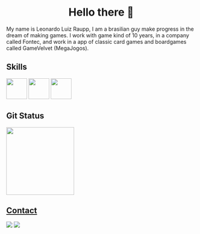 <h1 align="center"> Hello there 👋</h1>
My name is Leonardo Luiz Raupp, I am a brasilian guy make progress in the dream of making games.
I work with game kind of 10 years, in a company called Fontec, and work in a app of classic card games and boardgames called GameVelvet (MegaJogos).

## Skills
<img src="https://cdn.jsdelivr.net/gh/devicons/devicon@latest/icons/unity/unity-plain-wordmark.svg" height="55" width="55" /> <img src="https://cdn.jsdelivr.net/gh/devicons/devicon@latest/icons/java/java-original-wordmark.svg" height="55" width="55"/> <img src="https://cdn.jsdelivr.net/gh/devicons/devicon@latest/icons/csharp/csharp-line.svg" height="55" width="55"/>

## Git Status
<div>
<a href="https://github.com/leuraupp">
<img loading="lazy" height="180em" src="https://github-readme-stats.vercel.app/api/top-langs/?username=leuraupp&layout=compact&langs_count=7&theme=dracula"/>
</div>

## Contact
<div>
<a href = "mailto:leuraupp@gmail.com"><img loading="lazy" src="https://img.shields.io/badge/Gmail-D14836?style=for-the-badge&logo=gmail&logoColor=white" target="_blank"></a>
<a href="https://www.linkedin.com/in/leonardo-raupp-225b5754/" target="_blank"><img loading="lazy" src="https://img.shields.io/badge/-LinkedIn-%230077B5?style=for-the-badge&logo=linkedin&logoColor=white" target="_blank"></a>   
</div>
          

<!--
**leuraupp/leuraupp** is a ✨ _special_ ✨ repository because its `README.md` (this file) appears on your GitHub profile.

Here are some ideas to get you started:

- 🔭 I’m currently working on ...
- 🌱 I’m currently learning ...
- 👯 I’m looking to collaborate on ...
- 🤔 I’m looking for help with ...
- 💬 Ask me about ...
- 📫 How to reach me: ...
- 😄 Pronouns: ...
- ⚡ Fun fact: ...
-->

